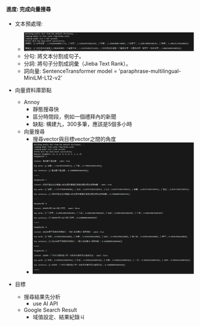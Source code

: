 ### 
#### 進度: 完成向量搜尋

- 文本預處理:
    - ![尋找關鍵字句結果](./result/find_keyword.png)
    - 分句: 將文本分割成句子。
    - 分詞: 將句子分割成詞彙（Jieba Text Rank）。
    - 詞向量: SentenceTransformer model = 'paraphrase-multilingual-MiniLM-L12-v2'

- 向量資料庫節點
    - Annoy
        - 靜態搜尋快
        - 區分時間段，例如一個禮拜內的新聞
        - 缺點: 構建九，300多筆，應該是5個多小時
    - 向量搜尋
        - 搜尋vector與目標vector之間的角度
        - ![尋找結果以十筆資料為例](./result/find_vector_result.png)
    
- 目標
    - 搜尋結果先分析
        - use AI API
    - Google Search Result
        - 域值設定、結果紀錄ㄐ
